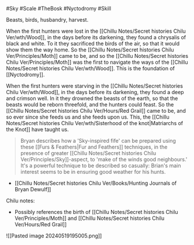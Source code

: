 #Sky #Scale #TheBosk #Nyctodromy #Skill 

Beasts, birds, husbandry, harvest.  

When the first hunters were lost in the [[Chillu Notes/Secret histories Chilu Ver/wth/Wood]], in the days before its darkening, they found a chrysalis of black and white. To it they sacrificed the birds of the air, so that it would show them the way home. So the [[Chillu Notes/Secret histories Chilu Ver/Principles/Moth]] came to be, and so the [[Chillu Notes/Secret histories Chilu Ver/Principles/Moth]] was the first to navigate the ways of the [[Chillu Notes/Secret histories Chilu Ver/wth/Wood]]. This is the foundation of [[Nyctodromy]].

When the first hunters were starving in the [[Chillu Notes/Secret histories Chilu Ver/wth/Wood]], in the days before its darkening, they found a deep and crimson well. In it they drowned the beasts of the earth, so that the beasts would be reborn threefold, and the hunters could feast. So the [[Chillu Notes/Secret histories Chilu Ver/Hours/Red Grail]] came to be, and so ever since she feeds us and she feeds upon us. This, the [[Chillu Notes/Secret histories Chilu Ver/wth/Sisterhood of the knot|Matriarchs of the Knot]] have taught us.

> Bryan describes how a 'Sky-inspired fife' can be prepared using these [[Furs & Feathers|Fur and Feathers]] techniques, in the presence of greater [[Chillu Notes/Secret histories Chilu Ver/Principles/Sky]]-aspect, to 'make of the winds good neighbours.' It's a powerful technique to be described so casually: Brian's main interest seems to be in ensuring good weather for his hunts.
- [[Chillu Notes/Secret histories Chilu Ver/Books/Hunting Journals of Bryan Dewulf]]

Chilu notes:
- Possibly references the birth of [[Chillu Notes/Secret histories Chilu Ver/Principles/Moth]] and [[Chillu Notes/Secret histories Chilu Ver/Hours/Red Grail]]

![[Pasted image 20240519195005.png]]